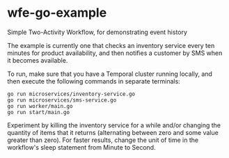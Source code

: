 # wfe-go-example
Simple Two-Activity Workflow, for demonstrating event history

The example is currently one that checks an inventory service
every ten minutes for product availability, and then notifies
a customer by SMS when it becomes available.

To run, make sure that you have a Temporal cluster running 
locally, and then execute the following commands in separate 
terminals:

```
go run microservices/inventory-service.go
go run microservices/sms-service.go
go run worker/main.go
go run start/main.go
```

Experiment by killing the inventory service for a while and/or 
changing the quantity of items that it returns (alternating 
between zero and some value greater than zero). For faster
results, change the unit of time in the workflow's sleep
statement from Minute to Second.
